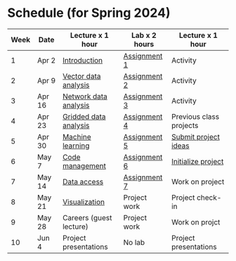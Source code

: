 # Schedule (for Spring 2024)

| **Week**    |  **Date**  | **Lecture x 1 hour**  | **Lab x 2 hours**                  | **Lecture x 1 hour**                         |
| ----------- |------------|-----------------------|------------------------------------|----------------------------------------------|
| 1           | Apr 2      | [Introduction](../lectures/week1/lecture-1.md)             | [Assignment 1](../labs/week1/assignment1.md) | Activity                       | 
| 2           | Apr 9      | [Vector data analysis](../lectures/week2/lecture-2.ipynb)  | [Assignment 2](../labs/week2/assignment2.md) | Activity                       | 
| 3           | Apr 16     | [Network data analysis](../lectures/week3/lecture-3.ipynb) | [Assignment 3](../labs/week3/assignment3.md) | Activity                       |
| 4           | Apr 23     | [Gridded data analysis](../lectures/week4/lecture-4a.ipynb)| [Assignment 4](../labs/week4/assignment4.md) | Previous class projects        | 
| 5           | Apr 30     | [Machine learning](../lectures/week5/lecture-5.ipynb)      | [Assignment 5](../labs/week5/assignment5.md) | [Submit project ideas](../labs/week5/project-ideas.md)  |
| 6           | May 7      | [Code management](../lectures/week6/lecture-6.ipynb)       | [Assignment 6](../labs/week6/assignment6.md) | [Initialize project](../labs/week6/project-setup.md)    |
| 7           | May 14     | [Data access](../lectures/week7/lecture-7.ipynb)           | [Assignment 7](../labs/week7/assignment7.md) | Work on project                |
| 8           | May 21     | [Visualization](../lectures/week8/lecture-8.ipynb)         | Project work                                 | Project check-in               |
| 9           | May 28     | Careers (guest lecture)                                    | Project work                                 | Work on projct                 |
| 10          | Jun 4      | Project presentations                                      | No lab                                       | Project presentations          |
